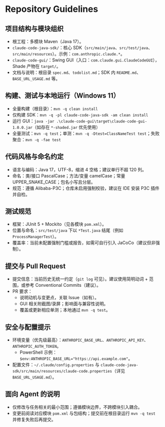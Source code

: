 # Repository Guidelines

## 项目结构与模块组织
- 根工程：多模块 Maven（Java 17）。
- `claude-code-java-sdk/`：核心 SDK（`src/main/java`、`src/test/java`、`src/main/resources`）。示例：`com.anthropic.claude.*`。
- `claude-code-gui/`：Swing GUI（入口：`com.claude.gui.ClaudeCodeGUI`），Shade 产物在 `target/`。
- 文档与说明：根目录 `spec.md`、`todolist.md`；SDK 内 `README.md`、`BASE_URL_USAGE.md` 等。

## 构建、测试与本地运行（Windows 11）
- 全量构建（根目录）：`mvn -q clean install`
- 仅构建 SDK：`mvn -q -pl claude-code-java-sdk -am clean install`
- 运行 GUI：`java -jar .\claude-code-gui\target\claude-code-gui-1.0.0.jar`（如存在 `*-shaded.jar` 优先使用）
- 全量测试：`mvn -q test`；单测：`mvn -q -Dtest=ClassNameTest test`；失败聚合：`mvn -q -fae test`

## 代码风格与命名约定
- 语言与编码：Java 17，UTF-8，缩进 4 空格；建议单行不超 120 列。
- 命名：类/接口 PascalCase；方法/变量 camelCase；常量 UPPER_SNAKE_CASE；包名小写且分层。
- 规范：遵循 Alibaba-P3C；仓库未启用强制校验，建议在 IDE 安装 P3C 插件并自检。

## 测试规范
- 框架：JUnit 5 + Mockito（见各模块 `pom.xml`）。
- 位置与命名：`src/test/java` 下以 `*Test.java` 结尾（例如 `ProcessManagerTest`）。
- 覆盖率：当前未配置强制门槛或报告，如需可自行引入 JaCoCo（建议但非强制）。

## 提交与 Pull Request
- 提交信息：当前历史无统一约定（`git log` 可见）。建议使用简明动词 + 范围，或参考 Conventional Commits（建议）。
- PR 要求：
  - 说明动机与变更点，关联 Issue（如有）。
  - GUI 相关附截图/录屏；影响面与兼容性说明。
  - 覆盖或更新相应单测；本地通过 `mvn -q test`。

## 安全与配置提示
- 环境变量（优先级最高）：`ANTHROPIC_BASE_URL`、`ANTHROPIC_API_KEY`、`ANTHROPIC_AUTH_TOKEN`。
  - PowerShell 示例：`$env:ANTHROPIC_BASE_URL="https://api.example.com"`。
- 配置文件：`~/.claude/config.properties` 与 `claude-code-java-sdk/src/main/resources/claude-code.properties`（详见 `BASE_URL_USAGE.md`）。

## 面向 Agent 的说明
- 仅修改与任务相关的最小范围；遵循模块边界，不跨模块引入耦合。
- 变更前阅读对应模块 `pom.xml` 与包结构；提交前在根目录运行 `mvn -q test` 并修复失败后再提交。
